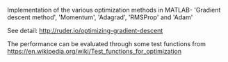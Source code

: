 Implementation of the various optimization methods in MATLAB- 'Gradient descent method', 'Momentum', 'Adagrad', 'RMSProp' and 'Adam'

See detail: http://ruder.io/optimizing-gradient-descent

The performance can be evaluated through some test functions from https://en.wikipedia.org/wiki/Test_functions_for_optimization
